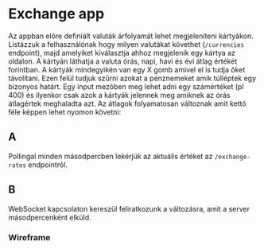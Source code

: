 # Exchange app

Az appban elõre definiált valuták árfolyamát lehet megjeleníteni kártyákon. Listázzuk a felhasználónak hogy milyen 
valutákat követhet (`/currencies` endpoint), majd amelyiket kiválasztja ahhoz megjelenik egy kártya az oldalon. A
kártyán láthatja a valuta órás, napi, havi és évi átlag értékét forintban. A kártyák mindegyikén van egy X gomb amivel 
el is tudja õket távolítani. Ezen felül tudjuk szūrni azokat a pénznemeket amik túlléptek egy bizonyos határt. Egy 
input mezõben meg lehet adni egy számértéket (pl 400) és ilyenkor csak azok a kártyák jelennek meg amiknek az órás 
átlagértek meghaladta azt. Az átlagok folyamatosan változnak amit kettõ féle képpen lehet nyomon követni:

## A
Pollingal minden másodpercben lekérjük az aktuális értéket az `/exchange-rates` endpointról.

## B
WebSocket kapcsolaton kereszül feliratkozunk a változásra, amit a server másodpercenként elküld.



### Wireframe